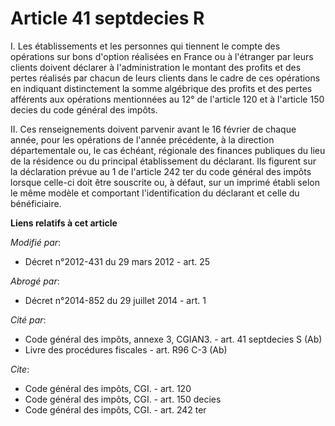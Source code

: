 # Article 41 septdecies R

I. Les établissements et les personnes qui tiennent le compte des opérations sur bons d'option réalisées en France ou à
l'étranger par leurs clients doivent déclarer à l'administration le montant des profits et des pertes réalisés par chacun de
leurs clients dans le cadre de ces opérations en indiquant distinctement la somme algébrique des profits et des pertes
afférents aux opérations mentionnées au 12° de l'article 120 et à l'article 150 decies du code général des impôts. 

II. Ces renseignements doivent parvenir avant le 16 février de chaque année, pour les opérations de l'année précédente, à la
direction départementale ou, le cas échéant, régionale des finances publiques du lieu de la résidence ou du principal
établissement du déclarant. Ils figurent sur la déclaration prévue au 1 de l'article 242 ter du code général des impôts
lorsque celle-ci doit être souscrite ou, à défaut, sur un imprimé établi selon le même modèle et comportant l'identification
du déclarant et celle du bénéficiaire.

**Liens relatifs à cet article**

_Modifié par_:

  - Décret n°2012-431  du 29 mars 2012 - art. 25

_Abrogé par_:

  - Décret n°2014-852 du 29 juillet 2014 - art. 1

_Cité par_:

  - Code général des impôts, annexe 3, CGIAN3. - art. 41 septdecies S (Ab)
  - Livre des procédures fiscales - art. R96 C-3 (Ab)

_Cite_:

  - Code général des impôts, CGI. - art. 120
  - Code général des impôts, CGI. - art. 150 decies
  - Code général des impôts, CGI. - art. 242 ter
